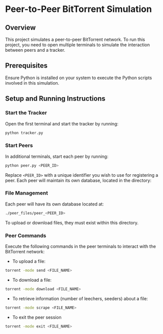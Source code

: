 # Peer-to-Peer BitTorrent Simulation

## Overview
This project simulates a peer-to-peer BitTorrent network. To run this project, you need to open multiple terminals to simulate the interaction between peers and a tracker.

## Prerequisites
Ensure Python is installed on your system to execute the Python scripts involved in this simulation.

## Setup and Running Instructions

### Start the Tracker
Open the first terminal and start the tracker by running:
```bash
python tracker.py
```
### Start Peers
In additional terminals, start each peer by running:
```bash
python peer.py <PEER_ID>
```
Replace `<PEER_ID>` with a unique identifier you wish to use for registering a peer. Each peer will maintain its own database, located in the directory:

### File Management
Each peer will have its own database located at:
```bash
./peer_files/peer_<PEER_ID>
```
To upload or download files, they must exist within this directory.

### Peer Commands
Execute the following commands in the peer terminals to interact with the BitTorrent network:

- To upload a file:
```bash
torrent -mode send <FILE_NAME>
```
- To download a file:
```bash
torrent -mode download <FILE_NAME>
```
- To retrieve information (number of leechers, seeders) about a file:
```bash
torrent -mode scrape <FILE_NAME>
```
- To exit the peer session
```bash
torrent -mode exit <FILE_NAME>
```
